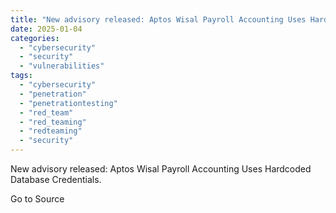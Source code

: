 ```yaml
---
title: "New advisory released: Aptos Wisal Payroll Accounting Uses Hardcoded Database Credentials."
date: 2025-01-04
categories: 
  - "cybersecurity"
  - "security"
  - "vulnerabilities"
tags: 
  - "cybersecurity"
  - "penetration"
  - "penetrationtesting"
  - "red_team"
  - "red_teaming"
  - "redteaming"
  - "security"
---
```


New advisory released: Aptos Wisal Payroll Accounting Uses Hardcoded Database Credentials.

Go to Source
